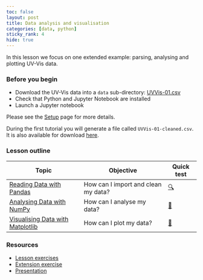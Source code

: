 ```yaml
---
toc: false
layout: post
title: Data analysis and visualisation
categories: [data, python]
sticky_rank: 4
hide: true
---
```


In this lesson we focus on one extended example: parsing, analysing and plotting UV-Vis data.

### Before you begin

- Download the UV-Vis data into a `data` sub-directory: [UVVis-01.csv](https://nu-cem.github.io/CompPhys/data/UVVis-01.csv)
- Check that Python and Jupyter Notebook are installed
- Launch a Jupyter notebook 

Please see the [Setup](https://nu-cem.github.io/CompPhys/2021/08/02/Setup) page for more details.

During the first tutorial you will generate a file called `UVVis-01-cleaned.csv`. It is also available for download [here](https://nu-cem.github.io/CompPhys/data/UVVis-01-cleaned.csv).

### Lesson outline

| Topic | Objective | Quick test |
|-------|-----------|-----------|
|[Reading Data with Pandas](https://nu-cem.github.io/CompPhys/2021/08/02/Cleaning-Data)|How can I import and clean my data?  | [:mag:](https://nu-cem.github.io/CompPhys/2021/08/02/Cleaning-Data-Qs.html) |
|[Analysing Data with NumPy](https://nu-cem.github.io/CompPhys/2021/08/02/Analysing-Data)| How can I analyse my data?  | [:flashlight:](https://nu-cem.github.io/CompPhys/2021/08/02/Analysing-Data-Qs.html)|
|[Visualising Data with Matplotlib](https://nu-cem.github.io/CompPhys/2021/08/02/Visualising-Data)| How can I plot my data? | [:paperclip:](https://nu-cem.github.io/CompPhys/2021/08/02/Visualising-Data-Qs.html)|

### Resources

- [Lesson exercises](https://nu-cem.github.io/CompPhys/2021/08/02/Data_analysis_exercises)
- [Extension exercise](https://nu-cem.github.io/CompPhys/2021/08/02/Data_analysis_extension)
- [Presentation](https://nu-cem.github.io/CompPhys/slides/Data_analysis_slides)

